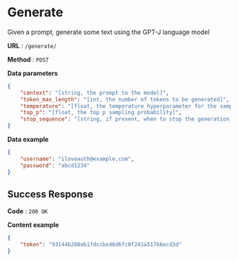 # Generate

Given a prompt, generate some text using the GPT-J language model


**URL** : `/generate/`

**Method** : `POST`

**Data parameters**

```json
{
    "context": "[string, the prompt to the model]",
    "token_max_length": "[int, the number of tokens to be generated]",
    "temperature": "[float, the temperature hyperparameter for the sampling]",
    "top_p": "[float, the top p sampling probability]",
    "stop_sequence": "[string, if present, when to stop the generation]"
}
```

**Data example**

```json
{
    "username": "iloveauth@example.com",
    "password": "abcd1234"
}
```

## Success Response

**Code** : `200 OK`

**Content example**

```json
{
    "token": "93144b288eb1fdccbe46d6fc0f241a51766ecd3d"
}
```
